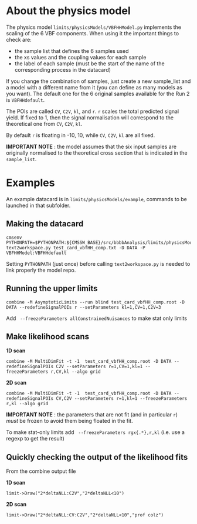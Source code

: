 # About the physics model
The physics model ``limits/physicsModels/VBFHHModel.py`` implements the scaling of the 6 VBF components.
When using it the important things to check are:

* the sample list that defines the 6 samples used
* the xs values and the coupling values for each sample
* the label of each sample (must be the start of the name of the corresponding process in the datacard)

If you change the combination of samples, just create a new sample_list and a model with a different name from it (you can define as many models as you want).
The default one for the 6 original samples available for the Run 2 is ``VBFHHdefault``.

The POIs are called ``CV``, ``C2V``, ``kl``, and ``r``.
``r`` scales the total predicted signal yield. If fixed to 1, then the signal normalisation will correspond to the theoretical one from ``CV``, ``C2V``, ``kl``.

By default ``r`` is floating in -10, 10, while ``CV``, ``C2V``, ``kl`` are all fixed.

**IMPORTANT NOTE** : the model assumes that the six input samples are originally normalised to the theoretical cross section that is indicated in the ``sample_list``.

# Examples

An example datacard is in ``limits/physicsModels/example``, commands to be launched in that subfolder.

## Making the datacard

```
cmsenv
PYTHONPATH=$PYTHONPATH:${CMSSW_BASE}/src/bbbbAnalysis/limits/physicsModels
text2workspace.py test_card_vbfHH_comp.txt -D DATA -P VBFHHModel:VBFHHdefault
```

Setting ``PYTHONPATH`` (just once) before calling ``text2workspace.py`` is needed to link properly the model repo.

## Running the upper limits

```
combine -M AsymptoticLimits --run blind test_card_vbfHH_comp.root -D DATA --redefineSignalPOIs r --setParameters kl=1,CV=1,C2V=3
```
Add `` --freezeParameters allConstrainedNuisances`` to make stat only limits


## Make likelihood scans

**1D scan**
```
combine -M MultiDimFit -t -1  test_card_vbfHH_comp.root -D DATA --redefineSignalPOIs C2V --setParameters r=1,CV=1,kl=1 --freezeParameters r,CV,kl --algo grid
```
**2D scan**
```
combine -M MultiDimFit -t -1  test_card_vbfHH_comp.root -D DATA --redefineSignalPOIs CV,C2V --setParameters r=1,kl=1 --freezeParameters r,kl --algo grid
```

**IMPORTANT NOTE** : the parameters that are not fit (and in particular ``r``) *must* be frozen to avoid them being floated in the fit.

To make stat-only limits add `` --freezeParameters rgx{.*},r,kl`` (i.e. use a regexp to get the result)


## Quickly checking the output of the likelihood fits
From the combine output file

**1D scan**
```
limit->Draw("2*deltaNLL:C2V","2*deltaNLL<10")
```

**2D scan**
```
limit->Draw("2*deltaNLL:CV:C2V","2*deltaNLL<10","prof colz")
```
